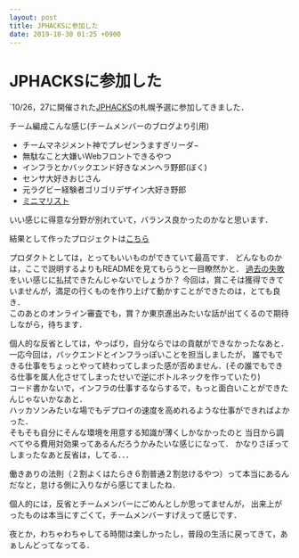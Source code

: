```yaml
---
layout: post
title: JPHACKSに参加した
date: 2019-10-30 01:25 +0900
---
```

# JPHACKSに参加した

`10/26，27に開催された[JPHACKS](https://jphacks.com/)の札幌予選に参加してきました．  

チーム編成こんな感じ(チームメンバーのブログより引用)

- チームマネジメント神でプレゼンうますぎリーダ−
- 無駄なこと大嫌いWebフロントできるやつ
- インフラとかバックエンド好きなメンヘラ野郎(ぼく)
- センサ大好きおじさん
- 元ラグビー経験者ゴリゴリデザイン大好き野郎
- [ミニマリスト](https://batch.hatenablog.com/entry/2019/10/30/000524)

いい感じに得意な分野が別れていて，バランス良かったのかなと思います．

結果として作ったプロジェクトは[こちら](https://github.com/jphacks/SP_1902)

プロダクトとしては，とってもいいものができていて最高です．
どんなものかは，ここで説明するよりもREADMEを見てもらうと一目瞭然かと．
[過去の失敗](https://blog.kmdkuk.com/2019/05/15/spajam2019-%E6%9C%AD%E5%B9%8C%E4%BA%88%E9%81%B8%E3%81%AB%E5%8F%82%E5%8A%A0%E3%81%97%E3%81%A6%E3%81%8D%E3%81%BE%E3%81%97%E3%81%9F.html)をいい感じに払拭できたんじゃないでしょうか？
今回は，賞こそは獲得できていませんが，満足の行くものを作り上げて動かすことができたのは，とても良き．  
このあとのオンライン審査でも，賞？か東京進出みたいな話が出てくるので期待しながら，待ちます．

個人的な反省としては，やっぱり，自分ならではの貢献ができなかったなあと．  
一応今回は，バックエンドとインフラっぽいことを担当しましたが，
誰でもできる仕事をちょっとやって終わってしまった感が否めません．(その誰でもできる仕事を属人化させてしまったせいで逆にボトルネックを作っていたり)  
コード書かないで，インフラの仕事するならするで，もっと面白いことができたんじゃないかなあと．  
ハッカソンみたいな場でもデプロイの速度を高めれるような仕事ができればよかった．  
そもそも自分にそんな環境を用意する知識が薄くしかなかったのと
当日から調べてやる費用対効果ってあるんだろうかみたいな感じになって．
かなりさぼってしまったなあと反省は，してる．．．  

働きありの法則（２割よくはたらき６割普通２割怠けるやつ）って本当にあるんだなと，怠ける側に入りながら感じてましたね．

個人的には，反省とチームメンバーにごめんとしか思ってませんが，
出来上がったものは本当にすごくて，チームメンバーすげえって感じです．

夜とか，わちゃわちゃしてる時間は楽しかったし，普段の生活に戻ってきて，あぁしんどってなってる．

